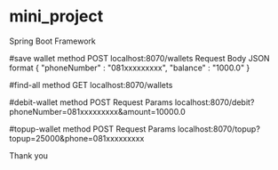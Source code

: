 # mini_project
Spring Boot Framework

#save wallet
method POST
localhost:8070/wallets
Request Body JSON format
{
    "phoneNumber" : "081xxxxxxxxx",
    "balance" : "1000.0"
}

#find-all
method GET 
localhost:8070/wallets

#debit-wallet
method POST
Request Params
localhost:8070/debit?phoneNumber=081xxxxxxxxx&amount=10000.0

#topup-wallet
method POST
Request Params
localhost:8070/topup?topup=25000&phone=081xxxxxxxxx

Thank you
